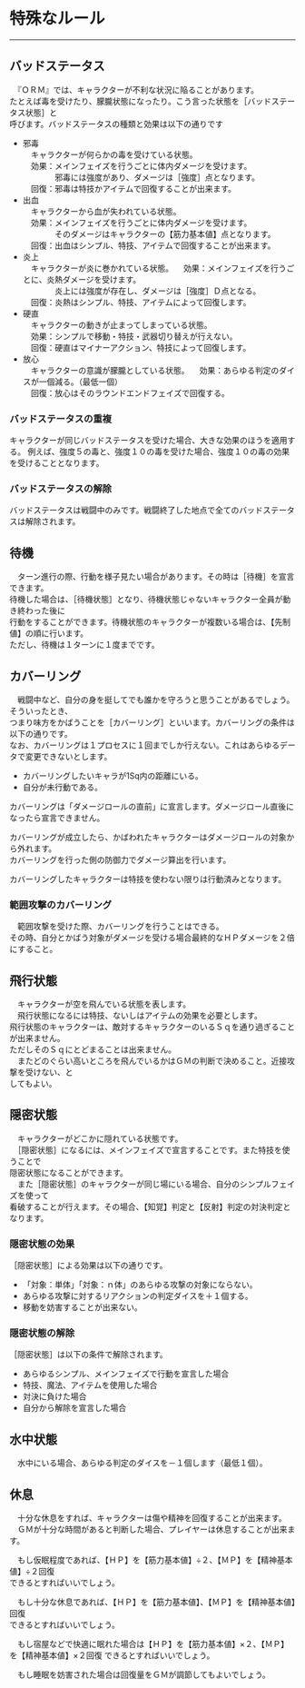 # 特殊なルール

---

## バッドステータス

　『ＯＲＭ』では、キャラクターが不利な状況に陥ることがあります。  
たとえば毒を受けたり、朦朧状態になったり。こう言った状態を［バッドステータス状態］と  
呼びます。バッドステータスの種類と効果は以下の通りです

+ 邪毒  
　キャラクターが何らかの毒を受けている状態。  
　効果：メインフェイズを行うごとに体内ダメージを受けます。  
　　　　邪毒には強度があり、ダメージは［強度］点となります。  
　回復：邪毒は特技かアイテムで回復することが出来ます。  
+ 出血  
　キャラクターから血が失われている状態。  
　効果：メインフェイズを行うごとに体内ダメージを受けます。  
　　　　そのダメージはキャラクターの【筋力基本値】点となります。  
　回復：出血はシンプル、特技、アイテムで回復することが出来ます。  
+ 炎上  
　キャラクターが炎に巻かれている状態。
　効果：メインフェイズを行うごとに、炎熱ダメージを受けます。  
　　　　炎上には強度が存在し、ダメージは［強度］Ｄ点となる。  
　回復：炎熱はシンプル、特技、アイテムによって回復します。  
+ 硬直  
　キャラクターの動きが止まってしまっている状態。  
　効果：シンプルで移動・特技・武器切り替えが行えない。  
　回復：硬直はマイナーアクション、特技によって回復します。  
+ 放心  
　キャラクターの意識が朦朧としている状態。
　効果：あらゆる判定のダイスが一個減る。（最低一個）  
　回復：放心はそのラウンドエンドフェイズで回復する。

### バッドステータスの重複
キャラクターが同じバッドステータスを受けた場合、大きな効果のほうを適用する。
例えば、強度５の毒と、強度１０の毒を受けた場合、強度１０の毒の効果を受けることとなります。

### バッドステータスの解除
バッドステータスは戦闘中のみです。戦闘終了した地点で全てのバッドステータスは解除されます。

## 待機
　ターン進行の際、行動を様子見たい場合があります。その時は［待機］を宣言できます。  
待機した場合は、［待機状態］となり、待機状態じゃないキャラクター全員が動き終わった後に  
行動をすることができます。待機状態のキャラクターが複数いる場合は、【先制値】の順に行います。  
ただし、待機は１ターンに１度までです。

## カバーリング
　戦闘中など、自分の身を挺してでも誰かを守ろうと思うことがあるでしょう。そういったとき、  
つまり味方をかばうことを［カバーリング］といいます。カバーリングの条件は以下の通りです。  
なお、カバーリングは１プロセスに１回までしか行えない。これはあらゆるデータで変更できないとします。  

+ カバーリングしたいキャラが1Sq内の距離にいる。
+ 自分が未行動である。

カバーリングは「ダメージロールの直前」に宣言します。ダメージロール直後になったら宣言できません。

カバーリングが成立したら、かばわれたキャラクターはダメージロールの対象から外れます。  
カバーリングを行った側の防御力でダメージ算出を行います。  

カバーリングしたキャラクターは特技を使わない限りは行動済みとなります。  

### 範囲攻撃のカバーリング
　範囲攻撃を受けた際、カバーリングを行うことはできる。  
その時、自分とかばう対象がダメージを受ける場合最終的なＨＰダメージを２倍にすること。  

## 飛行状態
　キャラクターが空を飛んでいる状態を表します。  
　飛行状態になるには特技、ないしはアイテムの効果を必要とします。  
飛行状態のキャラクターは、敵対するキャラクターのいるＳｑを通り過ぎることが出来ません。  
ただしそのＳｑにとどまることは出来ません。  
　またどのぐらい高いところを飛んでいるかはＧＭの判断で決めること。近接攻撃を受けない、と  
してもよい。

## 隠密状態
　キャラクターがどこかに隠れている状態です。  
　［隠密状態］になるには、メインフェイズで宣言することです。また特技を使うことで  
隠密状態になることができます。  
　また［隠密状態］のキャラクターが同じ場にいる場合、自分のシンプルフェイズを使って  
看破することが行えます。その場合、【知覚】判定と【反射】判定の対決判定となります。

### 隠密状態の効果
［隠密状態］による効果は以下の通りです。

+ 「対象：単体」「対象：ｎ体」のあらゆる攻撃の対象にならない。
+ あらゆる攻撃に対するリアクションの判定ダイスを＋１個する。
+ 移動を妨害することが出来ない。

### 隠密状態の解除
［隠密状態］は以下の条件で解除されます。

+ あらゆるシンプル、メインフェイズで行動を宣言した場合
+ 特技、魔法、アイテムを使用した場合
+ 対決に負けた場合
+ 自分から解除を宣言した場合

## 水中状態
　水中にいる場合、あらゆる判定のダイスを－１個します（最低１個）。

## 休息
　十分な休息をすれば、キャラクターは傷や精神を回復することが出来ます。  
　ＧＭが十分な時間があると判断した場合、プレイヤーは休息することが出来ます。

　もし仮眠程度であれば、【ＨＰ】を【筋力基本値】÷２、【ＭＰ】を【精神基本値】÷２回復  
できるとすればいいでしょう。

　もし十分な休息であれば、【ＨＰ】を【筋力基本値】、【ＭＰ】を【精神基本値】回復  
できるとすればいいでしょう。

　もし宿屋などで快適に眠れた場合は【ＨＰ】を【筋力基本値】×２、【ＭＰ】を【精神基本値】×２回復
できるとすればいいでしょう。

　もし睡眠を妨害された場合は回復量をＧＭが調節してもよいでしょう。
